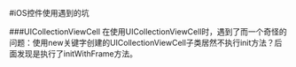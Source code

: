 #iOS控件使用遇到的坑

###UICollectionViewCell
在使用UICollectionViewCell时，遇到了而一个奇怪的问题：使用new关键字创建的UICollectionViewCell子类居然不执行init方法？后面发现是执行了initWithFrame方法。